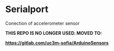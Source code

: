 # Serialport
Conection of accelerometer sensor


**THIS REPO IS NO LONGER USED. MOVED TO:**

**https://gitlab.com/uc3m-sofia/ArduinoSensors**
